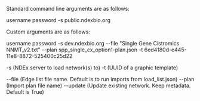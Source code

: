 Standard command line arguments are as follows:

username password -s public.ndexbio.org

Custom arguments are as follows:

username password -s dev.ndexbio.org --file "Single Gene Cistromics NNMT_v2.txt" --plan spp_single_cx_option1-plan.json -t 6ed4180d-e445-11e8-8872-525400c25d22

-s (NDEx server to load network(s) to)
-t (UUID of a graphic template)

--file (Edge list file name.  Default is to run imports from load_list.json)
--plan (Import plan file name)
--update (Update existing network.  Keep metadata.  Default is True)
